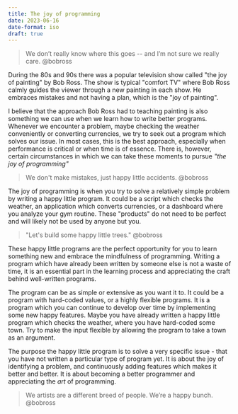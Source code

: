 ```yaml
---
title: The joy of programming
date: 2023-06-16
date-format: iso
draft: true
---
```


> We don’t really know where this goes -- and I’m not sure we really care. @bobross


During the 80s and 90s there was a popular television show called "the joy of
painting" by Bob Ross. The show is typical "comfort TV" where Bob Ross calmly
guides the viewer through a new painting in each show. He embraces mistakes and
not having a plan, which is the "joy of painting".

I believe that the approach Bob Ross had to teaching painting is also something
we can use when we learn how to write better programs. Whenever we encounter
a problem, maybe checking the weather conveniently or converting currencies,
we try to seek out a program which solves our issue. In most cases,
this is the best approach, especially when performance is critical or when time
is of essence. There is, however, certain circumstances in which we can
take these moments to pursue *"the joy of programming"*

> We don't make mistakes, just happy little accidents. @bobross

The joy of programming is when you try to solve a relatively simple problem by
writing a happy little program. It could be a script which checks the weather,
an application which converts currencies, or a dashboard where you analyze your
gym routine. These "products" do not need to be perfect and will likely not
be used by anyone but you. 

> "Let's build some happy little trees." @bobross

These happy little programs are the perfect opportunity for you to learn
something new and embrace the mindfulness of programming. Writing a program 
which have already been written by someone else is not a waste of time, it is
an essential part in the learning process and appreciating the craft behind
well-written programs.


The program can be as simple or extensive as you want it to. It could be a
program with hard-coded values, or a highly flexible programs. It is a program
which you can continue to develop over time by implementing some new happy
features. Maybe you have already written a happy little program which checks
the weather, where you have hard-coded some town. Try to make the input flexible
by allowing the program to take a town as an argument.

The purpose the happy little program is to solve a very specific issue - that
you have not written a particular type of program yet. It is about the joy of
identifying a problem, and continuously adding features which makes it better
and better. It is about becoming a better programmer and appreciating the *art*
of programming.

> We artists are a different breed of people. We’re a happy bunch. @bobross
